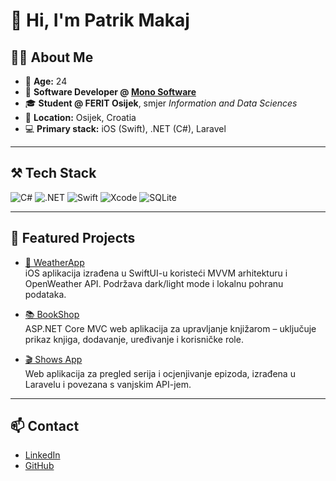 # 👋 Hi, I'm Patrik Makaj

## 👨‍💻 About Me

- 🎂 **Age:** 24
- 🏢 **Software Developer @ [Mono Software](https://www.mono-software.com/)**
- 🎓 **Student @ FERIT Osijek**, smjer *Information and Data Sciences*
- 📍 **Location:** Osijek, Croatia
- 💻 **Primary stack:** iOS (Swift), .NET (C#), Laravel

---

## ⚒️ Tech Stack

![C#](https://img.shields.io/badge/C%23-239120?style=for-the-badge&logo=c-sharp&logoColor=white)
![.NET](https://img.shields.io/badge/.NET-512BD4?style=for-the-badge&logo=dotnet&logoColor=white)
![Swift](https://img.shields.io/badge/Swift-FA7343?style=for-the-badge&logo=swift&logoColor=white)
![Xcode](https://img.shields.io/badge/Xcode-1575F9?style=for-the-badge&logo=xcode&logoColor=white)
![SQLite](https://img.shields.io/badge/SQLite-003B57?style=for-the-badge&logo=sqlite&logoColor=white)

---

## 📁 Featured Projects

- [📱 WeatherApp](https://github.com/patrikmakaj/WeatherApp)  
  iOS aplikacija izrađena u SwiftUI-u koristeći MVVM arhitekturu i OpenWeather API. Podržava dark/light mode i lokalnu pohranu podataka.

- [📚 BookShop](https://github.com/patrikmakaj/BookShop)  
  ASP.NET Core MVC web aplikacija za upravljanje knjižarom – uključuje prikaz knjiga, dodavanje, uređivanje i korisničke role.

- [🎬 Shows App](https://github.com/patrikmakaj/shows-app)  
  Web aplikacija za pregled serija i ocjenjivanje epizoda, izrađena u Laravelu i povezana s vanjskim API-jem.

---

## 📫 Contact

- [LinkedIn](https://www.linkedin.com/in/patrikmakaj)
- [GitHub](https://github.com/patrikmakaj)



<!--
**patrikmakaj/patrikmakaj** is a ✨ _special_ ✨ repository because its `README.md` (this file) appears on your GitHub profile.

Here are some ideas to get you started:

- 🔭 I’m currently working on ...
- 🌱 I’m currently learning ...
- 👯 I’m looking to collaborate on ...
- 🤔 I’m looking for help with ...
- 💬 Ask me about ...
- 📫 How to reach me: ...
- 😄 Pronouns: ...
- ⚡ Fun fact: ...
-->
